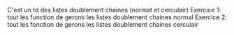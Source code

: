 C'est un td des listes doublement chaines (normat et cerculair)
Exercice 1: tout les function de gerons les listes doublement chaines normal
Exercice 2: tout les fonction de gerons les listes doublement chaines cerculair
